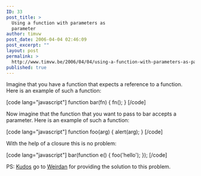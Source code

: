 ```yaml
---
ID: 33
post_title: >
  Using a function with parameters as
  parameter
author: timvw
post_date: 2006-04-04 02:46:09
post_excerpt: ""
layout: post
permalink: >
  http://www.timvw.be/2006/04/04/using-a-function-with-parameters-as-parameter/
published: true
---
```

<p>Imagine that you have a function that expects a reference to a function. Here is an example of such a function:</p>

[code lang="javascript"]
function bar(fn) { fn(); }
[/code]

<p>Now imagine that the function that you want to pass to bar accepts a parameter. Here is an example of such a function:</p>

[code lang="javascript"]
function foo(arg) { alert(arg); }
[/code]

<p>With the help of a closure this is no problem:</p>

[code lang="javascript"]
bar(function e() { foo('hello'); });
[/code]

<p>PS: <a href="http://forums.devnetwork.net/viewtopic.php?t=46561">Kudos</a> go to <a href="http://forums.devnetwork.net/profile.php?mode=viewprofile&u=7815">Weirdan</a> for providing the solution to this problem.</p>
